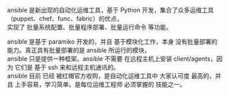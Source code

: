 

ansible 是新出现的自动化运维工具，基于 Python 开发，集合了众多运维工具（puppet、chef、func、fabric）的优点，  
实现了 批量系统配置、批量程序部署、批量运行命令 等功能。   


ansible 是基于 paramiko 开发的，并且 基于模块化工作，本身 没有批量部署的能力。真正具有批量部署的是 ansible 所运行的模块，  
ansible 只是提供一种框架。ansible 不需要 在远程主机上安装 client/agents，因为 它们是 基于 ssh 来和远程主机通讯的。  
ansible 目前 已经 被红帽官方收购，是自动化运维工具中 大家认可度 最高的，并且 上手容易，学习简单。是每位运维工程师 必须掌握的 技能之一。  


